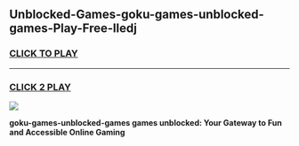 
## Unblocked-Games-goku-games-unblocked-games-Play-Free-lledj
<h3>
<a href="https://premium76.site?title=goku-games-unblocked-games&ref=18A1">CLICK TO PLAY</a></h3>
<hr>

<h3>
<a href="https://premium76.site?title=goku-games-unblocked-games&ref=18A1">CLICK 2 PLAY</a>
  
</h3>

<a href="https://premium76.site?title=goku-games-unblocked-games&ref=18A1"><img src="https://clearcache.store/games.png"></a>


**goku-games-unblocked-games games unblocked: Your Gateway to Fun and Accessible Online Gaming**
